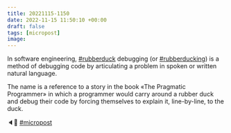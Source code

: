 ```yaml
---
title: 20221115-1150
date: 2022-11-15 11:50:10 +00:00
draft: false
tags: [micropost]
image:
---
```


<p>In software engineering, <a href="https://mastodon.bofhers.es/tags/rubberduck" class="mention hashtag" rel="tag">#<span>rubberduck</span></a> debugging (or <a href="https://mastodon.bofhers.es/tags/rubberducking" class="mention hashtag" rel="tag">#<span>rubberducking</span></a>) is a method of debugging code by articulating a problem in spoken or written natural language.</p><p>The name is a reference to a story in the book «The Pragmatic Programmer» in which a programmer would carry around a rubber duck and debug their code by forcing themselves to explain it, line-by-line, to the duck.</p><p>🔈🦆 <a href="https://mastodon.bofhers.es/tags/micropost" class="mention hashtag" rel="tag">#<span>micropost</span></a></p>


